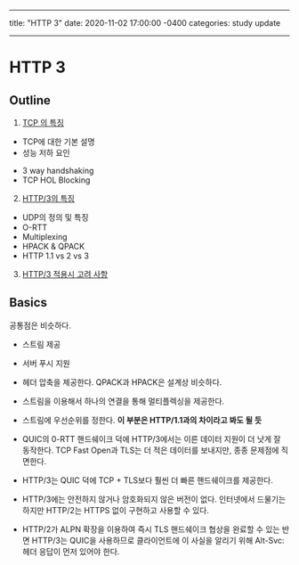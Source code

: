 ---
title: "HTTP 3"
date: 2020-11-02 17:00:00 -0400
categories: study update
___

# HTTP 3

## Outline
1. [TCP 의 특징](tcpDegradation.md)
* TCP에 대한 기본 설명
* 성능 저하 요인
- 3 way handshaking
- TCP HOL Blocking

2. [HTTP/3의 특징](http3details.md)
- UDP의 정의 및 특징
- O-RTT
- Multiplexing
- HPACK & QPACK
- HTTP 1.1 vs 2 vs 3

3. [HTTP/3 적용시 고려 사항](http3requirements.md)



## Basics
공통점은 비슷하다.
* 스트림 제공
* 서버 푸시 지원
* 헤더 압축을 제공한다. QPACK과 HPACK은 설계상 비슷하다.
* 스트림을 이용해서 하나의 연결을 통해 멀티플렉싱을 제공한다.
* 스트림에 우선순위를 정한다.
**이 부분은 HTTP/1.1과의 차이라고 봐도 될 듯**


* QUIC의 0-RTT 핸드쉐이크 덕에 HTTP/3에서는 이른 데이터 지원이 더 낫게 잘 동작한다. TCP Fast Open과 TLS는 더 적은 데이터를 보내지만, 종종 문제점에 직면한다.
* HTTP/3는 QUIC 덕에 TCP + TLS보다 훨씬 더 빠른 핸드쉐이크를 제공한다.
* HTTP/3에는 안전하지 않거나 암호화되지 않은 버전이 없다. 인터넷에서 드물기는 하지만 HTTP/2는 HTTPS 없이 구현하고 사용할 수 있다.
* HTTP/2가 ALPN 확장을 이용하여 즉시 TLS 핸드쉐이크 협상을 완료할 수 있는 반면 HTTP/3는 QUIC을 사용하므로 클라이언트에 이 사실을 알리기 위해 Alt-Svc: 헤더 응답이 먼저 있어야 한다.
